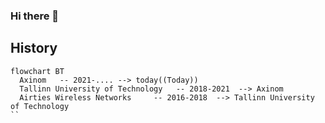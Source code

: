 ### Hi there 👋

## History

```mermaid
flowchart BT
  Axinom   -- 2021-.... --> today((Today))
  Tallinn University of Technology   -- 2018-2021  --> Axinom
  Airties Wireless Networks     -- 2016-2018  --> Tallinn University of Technology  
``
